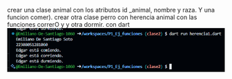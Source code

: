 crear una clase animal con los atributos id _animal, nombre y raza. Y una funcion comer). crear otra clase perro con herencia animal con las funciones correrO y y otra dormir. con dart
![alt text](image-11.png)